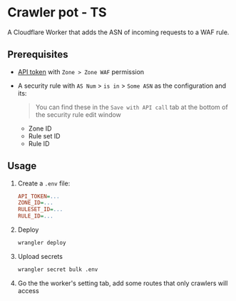 # Crawler pot - TS

A Cloudflare Worker that adds the ASN of incoming requests to a WAF rule.

## Prerequisites

- [API token](https://dash.cloudflare.com/profile/api-tokens) with `Zone > Zone WAF` permission
- A security rule with `AS Num` > `is in` > `Some ASN` as the configuration and its:

	> You can find these in the `Save with API call` tab at the bottom of the security rule edit window

  - Zone ID
  - Rule set ID
  - Rule ID

## Usage

1. Create a `.env` file:

    ```ini
    API_TOKEN=...
    ZONE_ID=...
    RULESET_ID=...
    RULE_ID=...
    ```

2. Deploy

    ```sh
    wrangler deploy
    ```

3. Upload secrets

    ```sh
    wrangler secret bulk .env
    ```

4. Go the the worker's setting tab, add some routes that only crawlers will access
